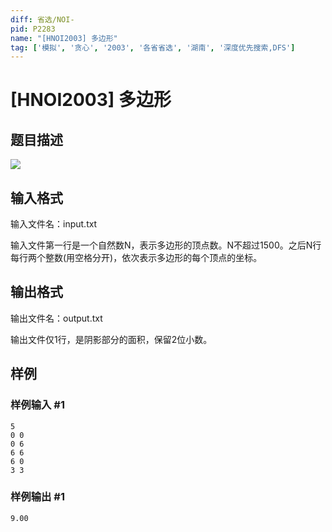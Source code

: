 ```yaml
---
diff: 省选/NOI-
pid: P2283
name: "[HNOI2003] 多边形"
tag: ['模拟', '贪心', '2003', '各省省选', '湖南', '深度优先搜索,DFS']
---
```

# [HNOI2003] 多边形
## 题目描述

![](https://cdn.luogu.com.cn/upload/pic/1330.png)

## 输入格式

输入文件名：input.txt

输入文件第一行是一个自然数N，表示多边形的顶点数。N不超过1500。之后N行每行两个整数(用空格分开)，依次表示多边形的每个顶点的坐标。

## 输出格式

输出文件名：output.txt

输出文件仅1行，是阴影部分的面积，保留2位小数。

## 样例

### 样例输入 #1
```
5									
0 0
0 6
6 6
6 0
3 3

```
### 样例输出 #1
```
9.00
```
